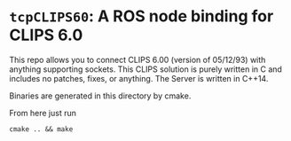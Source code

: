 # `tcpCLIPS60`: A ROS node binding for CLIPS 6.0
This repo allows you to connect CLIPS 6.00 (version of 05/12/93) with anything supporting sockets.
This CLIPS solution is purely written in C and includes no patches, fixes, or anything.
The Server is written in C++14.

Binaries are generated in this directory by cmake.

From here just run
```
cmake .. && make
```